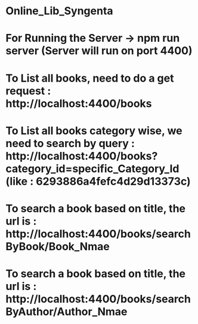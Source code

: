 # Online_Lib_Syngenta

# For Running the Server -> npm run server  (Server will run on port 4400)

# To List all books, need to do a get request : http://localhost:4400/books

# To List all books category wise, we need to search by query : http://localhost:4400/books?category_id=specific_Category_Id (like : 6293886a4fefc4d29d13373c)

# To search a book based on title, the url is : http://localhost:4400/books/searchByBook/Book_Nmae

# To search a book based on title, the url is : http://localhost:4400/books/searchByAuthor/Author_Nmae
